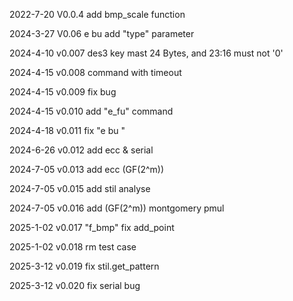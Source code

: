 2022-7-20 V0.0.4  add bmp_scale function

2024-3-27 V0.06  e bu add "type" parameter

2024-4-10 v0.007 des3 key mast 24 Bytes, and 23:16 must not '0'

2024-4-15 v0.008 command with timeout

2024-4-15 v0.009 fix bug

2024-4-15 v0.010 add "e_fu" command

2024-4-18 v0.011 fix "e bu "

2024-6-26 v0.012 add ecc & serial

2024-7-05 v0.013 add ecc (GF(2^m))

2024-7-05 v0.015 add stil analyse

2024-7-05 v0.016 add (GF(2^m))  montgomery pmul

2025-1-02 v0.017 "f_bmp" fix add_point

2025-1-02 v0.018 rm test case

2025-3-12 v0.019 fix stil.get_pattern

2025-3-12 v0.020 fix serial bug
